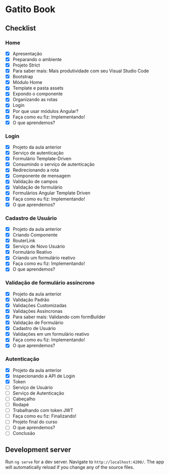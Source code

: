 # Gatito Book
## Checklist
### Home
- [x] Apresentação
- [x] Preparando o ambiente
- [x] Projeto Strict
- [x] Para saber mais: Mais produtividade com seu Visual Studio Code
- [x] Bootstrap
- [x] Módulo Home
- [x] Template e pasta assets
- [x] Expondo o componente
- [x] Organizando as rotas
- [x] Login
- [x] Por que usar módulos Angular?
- [x] Faça como eu fiz: Implementando!
- [x] O que aprendemos?

### Login
- [x] Projeto da aula anterior
- [x] Serviço de autenticação
- [x] Formulário Template-Driven
- [x] Consumindo o serviço de autenticação
- [x] Redirecionando a rota
- [x] Componente de mensagem
- [x] Validação de campos
- [x] Validação de formulário
- [x] Formulários Angular Template Driven
- [x] Faça como eu fiz: Implementando!
- [x] O que aprendemos?

### Cadastro de Usuário
- [x] Projeto da aula anterior
- [x] Criando Componente
- [x] RouterLink
- [x] Serviço de Novo Usuário
- [x] Formulário Reativo
- [x] Criando um formulário reativo
- [x] Faça como eu fiz: Implementando!
- [x] O que aprendemos?

### Validação de formulário assíncrono

- [x] Projeto da aula anterior
- [x] Validação Padrão
- [x] Validações Customizadas
- [x] Validações Assíncronas
- [x] Para saber mais: Validando com formBuilder
- [x] Validação de Formulário
- [x] Cadastro de Usuário
- [x] Validações em um formulário reativo
- [x] Faça como eu fiz: Implementando!
- [x] O que aprendemos?

### Autenticação
- [x] Projeto da aula anterior
- [x] Inspecionando a API de Login
- [x] Token
- [ ] Serviço de Usuário
- [ ] Serviço de Autenticação
- [ ] Cabeçalho
- [ ] Rodapé
- [ ] Trabalhando com token JWT
- [ ] Faça como eu fiz: Finalizando!
- [ ] Projeto final do curso
- [ ] O que aprendemos?
- [ ] Conclusão

## Development server

Run `ng serve` for a dev server. Navigate to `http://localhost:4200/`. The app will automatically reload if you change any of the source files.
